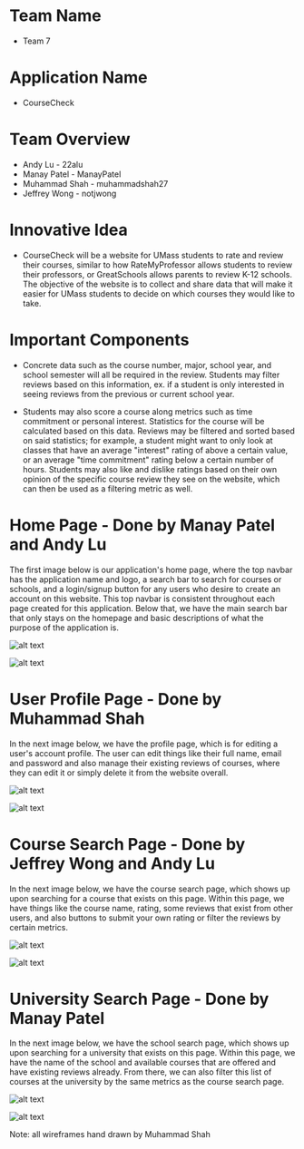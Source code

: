# **Team Name**
- Team 7

# **Application Name**
- CourseCheck

# **Team Overview**

- Andy Lu - 22alu  
- Manay Patel - ManayPatel  
- Muhammad Shah - muhammadshah27  
- Jeffrey Wong - notjwong  

# **Innovative Idea**

- CourseCheck will be a website for UMass students to rate and review their courses, similar to how RateMyProfessor allows students to review their professors, or GreatSchools allows parents to review K-12 schools. The objective of the website is to collect and share data that will make it easier for UMass students to decide on which courses they would like to take. 

# **Important Components**

- Concrete data such as the course number, major, school year, and school semester will all be required in the review. Students may filter reviews based on this information, ex. if a student is only interested in seeing reviews from the previous or current school year.  

- Students may also score a course along metrics such as time commitment or personal interest. Statistics for the course will be calculated based on this data. Reviews may be filtered and sorted based on said statistics; for example, a student might want to only look at classes that have an average "interest" rating of above a certain value, or an average "time commitment" rating below a certain number of hours. Students may also like and dislike ratings based on their own opinion of the specific course review they see on the website, which can then be used as a filtering metric as well.


# **Home Page - Done by Manay Patel and Andy Lu**

The first image below is our application's home page, where the top navbar has the application name and logo, a search bar to search for courses or schools, and a login/signup button for any users who desire to create an account on this website. This top navbar is consistent throughout each page created for this application. Below that, we have the main search bar that only stays on the homepage and basic descriptions of what the purpose of the application is.

![alt text](/milestone1/wireframesandactual/wireframeHomepage.PNG)

![alt text](/milestone1/wireframesandactual/homepage.PNG)

# **User Profile Page - Done by Muhammad Shah**

In the next image below, we have the profile page, which is for editing a user's account profile. The user can edit things like their full name, email and password and also manage their existing reviews of courses, where they can edit it or simply delete it from the website overall.

![alt text](/milestone1/wireframesandactual/wireframeProfilepage.PNG)

![alt text](/milestone1/wireframesandactual/profilepage.PNG)

# **Course Search Page - Done by Jeffrey Wong and Andy Lu**

In the next image below, we have the course search page, which shows up upon searching for a course that exists on this page. Within this page, we have things like the course name, rating, some reviews that exist from other users, and also buttons to submit your own rating or filter the reviews by certain metrics.

![alt text](/milestone1/wireframesandactual/wireframeCoursesearchpage.PNG)

![alt text](/milestone1/wireframesandactual/coursesearchpage.PNG)

# **University Search Page - Done by Manay Patel**

In the next image below, we have the school search page, which shows up upon searching for a university that exists on this page. Within this page, we have the name of the school and available courses that are offered and have existing reviews already. From there, we can also filter this list of courses at the university by the same metrics as the course search page.

![alt text](/milestone1/wireframesandactual/wireframeUnisearchpage.PNG)

![alt text](/milestone1/wireframesandactual/uniSearchPage.PNG)

Note: all wireframes hand drawn by Muhammad Shah
